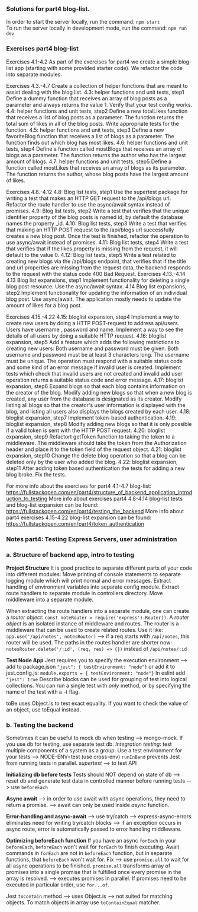 ### Solutions for part4 blog-list.

In order to start the server locally, run the command: `npm start`  
To run the server locally in development mode, run the command: `npm run dev`

### Exercises part4 blog-list

Exercises 4.1-4.2
As part of the exercises for part4 we create a simple blog-list app (starting with some provided starter code).
We refactor the code into separate modules.

Exercises 4.3.-4.7
Create a collection of helper functions that are meant to assist dealing with the blog list.
4.3: helper functions and unit tests, step1
Define a dummy function that receives an array of blog posts as a parameter and always returns the value 1.
Verify that your test config works.
4.4: helper functions and unit tests, step2
Define a new totalLikes function that receives a list of blog posts as a parameter. The function returns the total sum of likes in all of the blog posts. Write appropriate tests for the function.
4.5: helper functions and unit tests, step3
Define a new favoriteBlog function that receives a list of blogs as a parameter. The function finds out which blog has most likes.
4.6: helper functions and unit tests, step4
Define a function called mostBlogs that receives an array of blogs as a parameter. The function returns the author who has the largest amount of blogs.
4.7: helper functions and unit tests, step5
Define a function called mostLikes that receives an array of blogs as its parameter. The function returns the author, whose blog posts have the largest amount of likes.

Exercises 4.8.-4.12
4.8: Blog list tests, step1
Use the supertest package for writing a test that makes an HTTP GET request to the /api/blogs url.
Refactor the route handler to use the async/await syntax instead of promises.
4.9: Blog list tests, step2
Write a test that verifies that the unique identifier property of the blog posts is named id, by default the database names the property \_id.
4.10: Blog list tests, step3
Write a test that verifies that making an HTTP POST request to the /api/blogs url successfully creates a new blog post. Once the test is finished, refactor the operation to use async/await instead of promises.
4.11: Blog list tests, step4
Write a test that verifies that if the likes property is missing from the request, it will default to the value 0.
4.12: Blog list tests, step5
Write a test related to creating new blogs via the /api/blogs endpoint, that verifies that if the title and url properties are missing from the request data, the backend responds to the request with the status code 400 Bad Request.
Exercises 4.13.-4.14
4.13 Blog list expansions, step1
Implement functionality for deleting a single blog post resource. Use the async/await syntax.
4.14 Blog list expansions, step2
Implement functionality for updating the information of an individual blog post. Use async/await. The application mostly needs to update the amount of likes for a blog post.

Exercises 4.15.-4.22
4.15: bloglist expansion, step4
Implement a way to create new users by doing a HTTP POST-request to address api/users. Users have username , password and name. Implement a way to see the details of all users by doing a suitable HTTP request.
4.16: bloglist expansion, step5
Add a feature which adds the following restrictions to creating new users: Both username and password must be given. Both username and password must be at least 3 characters long. The username must be unique.
The operation must respond with a suitable status code and some kind of an error message if invalid user is created. Implement tests which check that invalid users are not created and invalid add user operation returns a suitable status code and error message.
4.17: bloglist expansion, step6
Expand blogs so that each blog contains information on the creator of the blog. Modify adding new blogs so that when a new blog is created, any user from the database is designated as its creator. Modify listing all blogs so that the creator's user information is displayed with the blog, and listing all users also displays the blogs created by each user.
4.18: bloglist expansion, step7
Implement token-based authentication.
4.19: bloglist expansion, step8
Modify adding new blogs so that it is only possible if a valid token is sent with the HTTP POST request.
4.20: bloglist expansion, step9
Refactort getToken function to taking the token to a middleware. The middleware should take the token from the Authorization header and place it to the token field of the request object.
4.21: bloglist expansion, step10
Change the delete blog operation so that a blog can be deleted only by the user who added the blog.
4.22: bloglist expansion, step11
After adding token based authentication the tests for adding a new blog broke. Fix the tests.

For more info about the exercises for part4 4.1-4.7 blog-list: https://fullstackopen.com/en/part4/structure_of_backend_application_introduction_to_testing
More info about exercises part4 4.8-4.14 blog-list tests and blog-list expansion can be found: https://fullstackopen.com/en/part4/testing_the_backend
More info about part4 exercises 4.15-4.22 blog-list expansion can be found: https://fullstackopen.com/en/part4/token_authentication

### Notes part4: Testing Express Servers, user administration

### a. Structure of backend app, intro to testing

**Project Structure**
It is good practice to separate different parts of your code into different modules:
Move printing of console statements to separate logging module which will print normal and error messages.
Extract handling of environment variables into separate config module. Extract route handlers to separate module in controllers directory. Move middleware into a separate module.

When extracting the route handlers into a separate module, one can create a _router object_:
`const noteRouter = require('express').Router()`. A _router object_ is an isolated instance of middleware and routes. The router is a middleware that can be used to create related routes.
Use it like: `app.use('/api/notes', notesRouter)` --> if a req starts with `/api/notes`, this router will be used. The paths in the routes handler are shorter now:
`notesRouter.delete('/:id', (req, res) => {})` instead of `/api/notes/:id`

**Test Node App**
Jest requires you to specify the execution environment --> add to package.json `"jest": { testEnvironment: "node"}` or add it to jest.config.js: `module.exports = { testEnvironment: "node"}`
In eslint add `"jest": true`
Describe blocks can be used for grouping of test into logical collections.
You can run a single test with _only_ method, or by specifying the name of the test with a -t flag.

toBe uses Object.is to test exact equality. If you want to check the value of an object, use toEqual instead.

### b. Testing the backend

Sometimes it can be useful to mock db when testing --> mongo-mock. If you use db for testing, use separate test db.
_Integration testing_: test multiple components of a system as a group.
Use a test environment for your tests --> NODE-ENV=test (use cross-env)
`runInBand` prevents Jest from running tests in parallel.
_supertest_ --> to test API

**Initializing db before tests**
Tests should NOT depend on state of db --> reset db and generate test data in controlled manner before running tests --> use `beforeEach`

**Async await**
--> in order to use await with async operations, they need to return a promise.
--> await can only be used inside _async_ function.

**Error-handling and async-await**
--> use try/catch
--> express-async-errors eliminates need for writing try/catch blocks --> if an exception occurs in async route, error is automatically passed to error handling middleware.

**Optimizing beforeEach function**
If you have an async `forEach` in your `beforeEach`, `beforeEach` won't wait for `forEach` to finish executing. Await commands in `forEach` are not in `beforeEach` function, but in separate functions, that `beforeEach` won't wait for. Fix --> use `promise.all` to wait for all async operations to be finished.
`promise.all` transforms array of promises into a single promise that is fulfilled once every promise in the array is resolved. --> executes promises in parallel. If promises need to be executed in particular order, use `for...of`.

Jest `toContain` method --> uses Object.is --> not suited for matching objects. To match objects in array use `toContainEqual` matcher.
